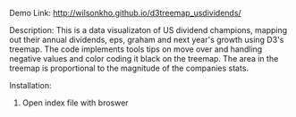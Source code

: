 Demo Link: http://wilsonkho.github.io/d3treemap_usdividends/

Description: This is a data visualizaton of US dividend champions, mapping out their annual dividends, eps, graham and next year's growth using D3's treemap. The code implements tools tips on move over and handling negative values and color coding it black on the treemap. The area in the treemap is proportional to the magnitude of the companies stats.

Installation:
1. Open index file with broswer